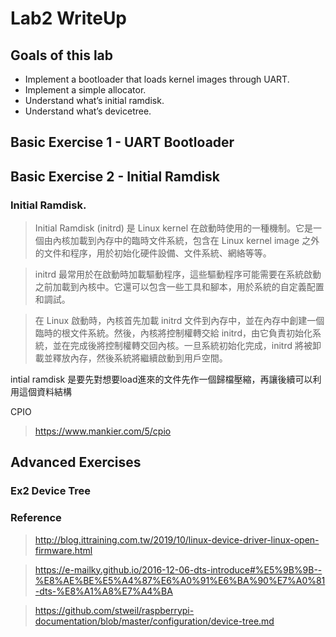 # Lab2 WriteUp

## Goals of this lab

- Implement a bootloader that loads kernel images through UART.
- Implement a simple allocator.
- Understand what’s initial ramdisk.
- Understand what’s devicetree.

## Basic Exercise 1 - UART Bootloader


## Basic Exercise 2 - Initial Ramdisk

### Initial Ramdisk.
>Initial Ramdisk (initrd) 是 Linux kernel 在啟動時使用的一種機制。它是一個由內核加載到內存中的臨時文件系統，包含在 Linux kernel image 之外的文件和程序，用於初始化硬件設備、文件系統、網絡等等。

>initrd 最常用於在啟動時加載驅動程序，這些驅動程序可能需要在系統啟動之前加載到內核中。它還可以包含一些工具和腳本，用於系統的自定義配置和調試。

>在 Linux 啟動時，內核首先加載 initrd 文件到內存中，並在內存中創建一個臨時的根文件系統。然後，內核將控制權轉交給 initrd，由它負責初始化系統，並在完成後將控制權轉交回內核。一旦系統初始化完成，initrd 將被卸載並釋放內存，然後系統將繼續啟動到用戶空間。



intial ramdisk 是要先對想要load進來的文件先作一個歸檔壓縮，再讓後續可以利用這個資料結構

CPIO
> https://www.mankier.com/5/cpio
## Advanced Exercises

### Ex2 Device Tree

### Reference
> http://blog.ittraining.com.tw/2019/10/linux-device-driver-linux-open-firmware.html

> https://e-mailky.github.io/2016-12-06-dts-introduce#%E5%9B%9B--%E8%AE%BE%E5%A4%87%E6%A0%91%E6%BA%90%E7%A0%81-dts-%E8%A1%A8%E7%A4%BA


> https://github.com/stweil/raspberrypi-documentation/blob/master/configuration/device-tree.md
